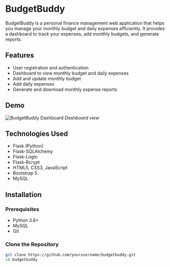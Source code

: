 # BudgetBuddy

BudgetBuddy is a personal finance management web application that helps you manage your monthly budget and daily expenses efficiently. It provides a dashboard to track your expenses, add monthly budgets, and generate reports.

## Features

- User registration and authentication
- Dashboard to view monthly budget and daily expenses
- Add and update monthly budget
- Add daily expenses
- Generate and download monthly expense reports

## Demo

![BudgetBuddy Dashboard](static/images/dashboard.png)
*Dashboard view*

## Technologies Used

- Flask (Python)
- Flask-SQLAlchemy
- Flask-Login
- Flask-Bcrypt
- HTML5, CSS3, JavaScript
- Bootstrap 5
- MySQL

## Installation

### Prerequisites

- Python 3.8+
- MySQL
- Git

### Clone the Repository

```bash
git clone https://github.com/yourusername/budgetbuddy.git
cd budgetbuddy
